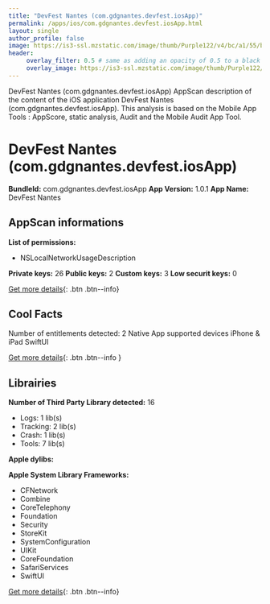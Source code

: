 ```yaml
---
title: "DevFest Nantes (com.gdgnantes.devfest.iosApp)"
permalink: /apps/ios/com.gdgnantes.devfest.iosApp.html
layout: single
author_profile: false
image: https://is3-ssl.mzstatic.com/image/thumb/Purple122/v4/bc/a1/55/bca1553e-8d09-1c0a-76b0-3f1c182b6ecd/AppIcon-0-1x_U007emarketing-0-7-0-85-220.png/512x512bb.jpg
header: 
     overlay_filter: 0.5 # same as adding an opacity of 0.5 to a black background
     overlay_image: https://is3-ssl.mzstatic.com/image/thumb/Purple122/v4/bc/a1/55/bca1553e-8d09-1c0a-76b0-3f1c182b6ecd/AppIcon-0-1x_U007emarketing-0-7-0-85-220.png/512x512bb.jpg
---
```

DevFest Nantes (com.gdgnantes.devfest.iosApp) AppScan description of the content of the iOS application DevFest Nantes (com.gdgnantes.devfest.iosApp). This analysis is based on the Mobile App Tools : AppScore, static analysis, Audit and the Mobile Audit App Tool.

# DevFest Nantes (com.gdgnantes.devfest.iosApp)

**BundleId:** com.gdgnantes.devfest.iosApp
**App Version:** 1.0.1
**App Name:** DevFest Nantes


## AppScan informations 

**List of permissions:** 
- NSLocalNetworkUsageDescription
  
  
**Private keys:** 26
**Public keys:** 2
**Custom keys:** 3
**Low securit keys:** 0
  
[Get more details](/pricing.html){: .btn .btn--info}

## Cool Facts

Number of entitlements detected: 2
Native App
supported devices iPhone & iPad
SwiftUI
  
[Get more details](/pricing.html){: .btn .btn--info }

## Librairies 
**Number of Third Party Library detected:** 16
- Logs: 1 lib(s)
- Tracking: 2 lib(s)
- Crash: 1 lib(s)
- Tools: 7 lib(s)


**Apple dylibs:**


**Apple System Library Frameworks:**
- CFNetwork
- Combine
- CoreTelephony
- Foundation
- Security
- StoreKit
- SystemConfiguration
- UIKit
- CoreFoundation
- SafariServices
- SwiftUI


  
[Get more details](/pricing.html){: .btn .btn--info}

